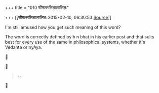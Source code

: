 +++
title = "010 श्रीमल्ललितालालितः"

+++
[[श्रीमल्ललितालालितः	2015-02-10, 06:30:53 [Source](https://groups.google.com/g/samskrita/c/Xaia8SiAq38)]]



I'm still amused how you get such meaning of this word?

The word is correctly defined by h n bhat in his earlier post and that suits best for every use of the same in philosophical systems, whether it's Vedanta or nyAya.





> --  



